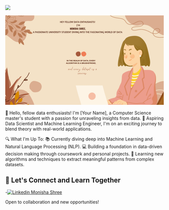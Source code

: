 ![](https://komarev.com/ghpvc/?username=BigDataEngineer09&abbreviated=true)


 ![working image](CanvaPicture_2.png)
 
👋 Hello, fellow data enthusiasts! I'm [Your Name], a Computer Science master's student with a passion for unraveling insights from data. 🌟 Aspiring Data Scientist and Machine Learning Engineer, I'm on an exciting journey to blend theory with real-world applications.

🔍 What I'm Up To:
📚 Currently diving deep into Machine Learning and Natural Language Processing (NLP).
💻 Building a foundation in data-driven decision making through coursework and personal projects.
🌱 Learning new algorithms and techniques to extract meaningful patterns from complex datasets.

## 💬 **Let's Connect and Learn Together**

-[![Linkedin](https://i.stack.imgur.com/gVE0j.png) Monisha Shree](https://www.linkedin.com/in/monisha-shree-6b8663156/)
&nbsp;

Open to collaboration and new opportunities!